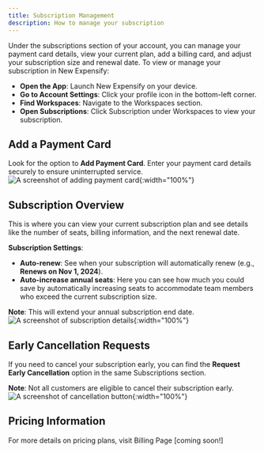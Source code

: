 ```yaml
---
title: Subscription Management
description: How to manage your subscription
---
```

Under the subscriptions section of your account, you can manage your payment card details, view your current plan, add a billing card, and adjust your subscription size and renewal date.
To view or manage your subscription in New Expensify:
* **Open the App**: Launch New Expensify on your device.
* **Go to Account Settings**: Click your profile icon in the bottom-left corner.
* **Find Workspaces**: Navigate to the Workspaces section.
* **Open Subscriptions**: Click Subscription under Workspaces to view your subscription.

## Add a Payment Card

Look for the option to **Add Payment Card**. Enter your payment card details securely to ensure uninterrupted service.
![A screenshot of adding payment card]({{site.url}}/assets/images/ExpensifyHelp-Subscription-Default.png){:width="100%"}
## Subscription Overview

This is where you can view your current subscription plan and see details like the number of seats, billing information, and the next renewal date.

**Subscription Settings**:
   - **Auto-renew**: See when your subscription will automatically renew (e.g., **Renews on Nov 1, 2024**).
- **Auto-increase annual seats**: Here you can see how much you could save by automatically increasing seats to accommodate team members who exceed the current subscription size.

**Note**: This will extend your annual subscription end date.
![A screenshot of subscription details]({{site.url}}/assets/images/ExpensifyHelp-Subscription-Details.png){:width="100%"}
## Early Cancellation Requests

If you need to cancel your subscription early, you can find the **Request Early Cancellation** option in the same Subscriptions section. 

**Note**: Not all customers are eligible to cancel their subscription early.
![A screenshot of cancellation button]({{site.url}}/assets/images/ExpensifyHelp-Subscription-Billing.png){:width="100%"}
## Pricing Information

For more details on pricing plans, visit Billing Page [coming soon!]
